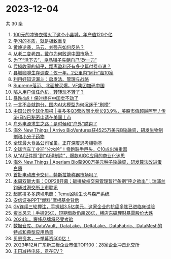 # 2023-12-04

共 30 条

<!-- BEGIN 36KR -->
<!-- 最后更新时间 2023-12-04 04:05:04 +0800 -->
1. [100元的冲锋衣带火了这个小县城，年产值120个亿](https://36kr.com/p/2543624013408002)
1. [学习的本质，就是极致重复](https://36kr.com/p/2543701610669569)
1. [黄峥逆袭，马云、刘强东如何反杀？](https://36kr.com/p/2543584424568323)
1. [从老二变老四，戴尔为何败退中国市场？](https://36kr.com/p/2543589476835462)
1. [为了“活下去”，良品铺子先朝自己“砍一刀”](https://36kr.com/p/2544327822450823)
1. [亏损收窄的知乎，距离盈利还有多少篇付费小说？](https://36kr.com/p/2543584557360903)
1. [县城咖啡生存调查：仅一年，2公里内“同行”超10家](https://36kr.com/p/2544354011325959)
1. [利用好知识漏斗：启发法、管理与战略](https://36kr.com/p/2499380659804293)
1. [Supreme落沪、北面被买爆，VF集团加码中国](https://36kr.com/p/2543607266174726)
1. [陷入用户信任危机，转转玩不转了？](https://36kr.com/p/2544338263090945)
1. [暴跌4成！保时捷在中国卖不动了](https://36kr.com/p/2544509107201799)
1. [一言不合就跑分，国内AI大模型为何沉迷于“刷榜”](https://36kr.com/p/2543427323635463)
1. [中国公司全球化周报 | 拼多多Q3营收同比增长93.9%，美股市值超越阿里 / 传SHEIN已秘密申请在美国上市](https://36kr.com/p/2543123614475781)
1. [户外电源求生之路：是时候和“户外”脱钩了](https://36kr.com/p/2543034172694402)
1. [海外 New Things | Arrivo BioVentures获4525万美元B轮融资，研发生物制剂和小分子药物](https://36kr.com/p/2540574280164864)
1. [全球最大食品公司雀巢，正在深度思考植物基](https://36kr.com/p/2542344238802689)
1. [全球汽车工业迎“分水岭”！零跑联手巨头，C10成出海重器](https://36kr.com/p/2543457801102856)
1. [从“AI证件照”到“AI译制片”，爆款AIGC应用的商业化迷思](https://36kr.com/p/2543410569766663)
1. [海外 New Things | Aperiam Bio获900万美元种子轮融资，研发算法改进蛋白质](https://36kr.com/p/2540570428335879)
1. [首批电动皮卡交付，特斯拉能称霸市场吗？](https://36kr.com/p/2543215769249286)
1. [本周双碳大事：COP28开幕；碳排放权交易管理暂行条例“呼之欲出”；瑞浦兰钧通过港交所上市聆讯](https://36kr.com/p/2544544213690121)
1. [起底拼多多跨境电商：Temu凶猛生长与森严系统](https://36kr.com/p/2544709927396869)
1. [安信证券PPT“爆料”摩根基金背后](https://36kr.com/p/2542986741507588)
1. [GV连续三轮押注，手握超3.5亿美元，这家企业的抗癌多肽已进临床试验](https://36kr.com/p/2544273160611328)
1. [资本风云｜手握95亿，短期借款仍超28亿，横店东磁理财暴雷股价大跌](https://36kr.com/p/2543332236682753)
1. [2024年，奢侈品牌将经受考验](https://36kr.com/p/2543239932077569)
1. [数据仓库、DataVault、DataLake、DeltaLake、DataFabric、DataMesh的特点和典型应用场景](https://36kr.com/p/2542384041895688)
1. [贝恩资本，一举募资500亿！](https://36kr.com/p/2544437826512393)
1. [2023年12月广东新三板企业市值TOP100：28家企业冲击北交所](https://36kr.com/p/2544935079536136)
1. [丰田减持电装，意在EV？](https://36kr.com/p/2543218187052804)
<!-- END 36KR -->